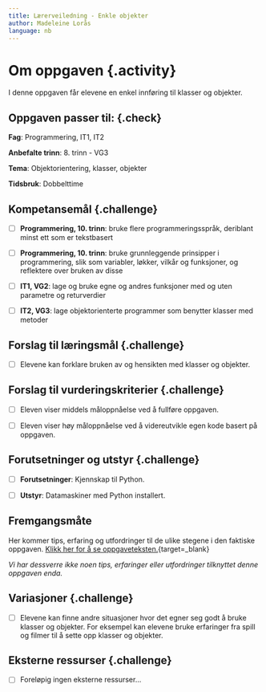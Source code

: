 ```yaml
---
title: Lærerveiledning - Enkle objekter
author: Madeleine Lorås
language: nb
---
```



# Om oppgaven {.activity}

I denne oppgaven får elevene en enkel innføring til klasser og objekter.

## Oppgaven passer til: {.check}

__Fag__: Programmering, IT1, IT2

__Anbefalte trinn__: 8. trinn - VG3

__Tema__: Objektorientering, klasser, objekter

__Tidsbruk__: Dobbelttime

## Kompetansemål {.challenge}

- [ ] __Programmering, 10. trinn__: bruke flere programmeringsspråk, deriblant
  minst ett som er tekstbasert

- [ ] __Programmering, 10. trinn__: bruke grunnleggende prinsipper i
  programmering, slik som variabler, løkker, vilkår og funksjoner, og reflektere
   over bruken av disse

- [ ] __IT1, VG2__: lage og bruke egne og andres funksjoner med og uten
  parametre og returverdier

- [ ] __IT2, VG3__: lage objektorienterte programmer som benytter klasser med
  metoder

## Forslag til læringsmål {.challenge}

- [ ] Elevene kan forklare bruken av og hensikten med klasser og objekter.

## Forslag til vurderingskriterier {.challenge}

- [ ] Eleven viser middels måloppnåelse ved å fullføre oppgaven.

- [ ] Eleven viser høy måloppnåelse ved å videreutvikle egen kode basert på
  oppgaven.

## Forutsetninger og utstyr {.challenge}

- [ ] __Forutsetninger__: Kjennskap til Python.

- [ ] __Utstyr__: Datamaskiner med Python installert.

## Fremgangsmåte

Her kommer tips, erfaring og utfordringer til de ulike stegene i den faktiske
oppgaven. [Klikk her for å se
oppgaveteksten.](../enkle_objekter/enkle_objekter.html){target=_blank}

_Vi har dessverre ikke noen tips, erfaringer eller utfordringer tilknyttet denne
oppgaven enda._

## Variasjoner {.challenge}

- [ ] Elevene kan finne andre situasjoner hvor det egner seg godt å bruke
  klasser og objekter. For eksempel kan elevene bruke erfaringer fra spill og
  filmer til å sette opp klasser og objekter.

## Eksterne ressurser {.challenge}

- [ ] Foreløpig ingen eksterne ressurser...
